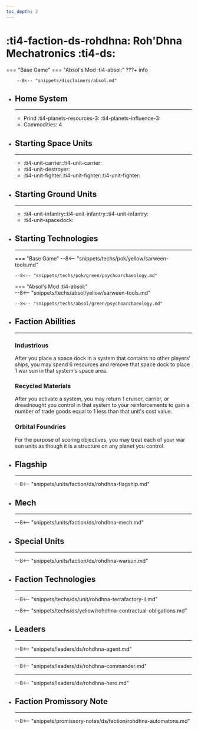 ```yaml
---
toc_depth: 2
---
```


# :ti4-faction-ds-rohdhna: Roh'Dhna Mechatronics :ti4-ds:
=== "Base Game"
=== "Absol's Mod :ti4-absol:" 
    ???+ info

        --8<-- "snippets/disclaimers/absol.md"

<div class="grid cards" markdown>

-   ## __Home System__

    ---

    * Prind :ti4-planets-resources-3: :ti4-planets-influence-3:
    * Commodities: 4

</div>

<div class="grid cards" markdown>

-   ## __Starting Space Units__

    ---

    * :ti4-unit-carrier::ti4-unit-carrier:
    * :ti4-unit-destroyer:
    * :ti4-unit-fighter::ti4-unit-fighter::ti4-unit-fighter:

-   ## __Starting Ground Units__

    ---

    * :ti4-unit-infantry::ti4-unit-infantry::ti4-unit-infantry:
    * :ti4-unit-spacedock:

-   ## __Starting Technologies__

    ---
    === "Base Game"
        --8<-- "snippets/techs/pok/yellow/sarween-tools.md"

        --8<-- "snippets/techs/pok/green/psychoarchaeology.md"

    === "Absol's Mod :ti4-absol:"  
        --8<-- "snippets/techs/absol/yellow/sarween-tools.md"

        --8<-- "snippets/techs/absol/green/psychoarchaeology.md"

-   ## __Faction Abilities__

    ---
    ### **Industrious**
    
    After you place a space dock in a system that contains no other players' ships, you may spend 6 resources and remove that space dock to place 1 war sun in that system's space area.

    ### **Recycled Materials**
    
    After you activate a system, you may return 1 cruiser, carrier, or dreadnought you control in that system to your reinforcements to gain a number of trade goods equal to 1 less than that unit's cost value.

    ### **Orbital Foundries**
    
    For the purpose of scoring objectives, you may treat each of your war sun units as though it is a structure on any planet you control.

-   ## __Flagship__

    ---
    --8<-- "snippets/units/faction/ds/rohdhna-flagship.md"

-   ## __Mech__

    ---
    --8<-- "snippets/units/faction/ds/rohdhna-mech.md"

</div>

<div class="grid cards" markdown>

-   ## __Special Units__

    ---
    --8<-- "snippets/units/faction/ds/rohdhna-warsun.md"

</div>

<div class="grid cards" markdown>

-   ## __Faction Technologies__

    ---

    --8<-- "snippets/techs/ds/unit/rohdhna-terrafactory-ii.md"

    --8<-- "snippets/techs/ds/yellow/rohdhna-contractual-obligations.md"


-   ## __Leaders__

    ---
    
    --8<-- "snippets/leaders/ds/rohdhna-agent.md"

    ---

    --8<-- "snippets/leaders/ds/rohdhna-commander.md"

    ---

    --8<-- "snippets/leaders/ds/rohdhna-hero.md"

-   ## __Faction Promissory Note__

    ---
    --8<-- "snippets/promissory-notes/ds/faction/rohdhna-automatons.md"

</div>
